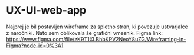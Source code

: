# UX-UI-web-app
Najprej je bil postavljen wireframe za spletno stran, ki povezuje ustvarjalce z naročniki. Nato sem oblikovala še grafični vmesnik.
Figma link: https://www.figma.com/file/zK9T1XLBhbKPV2NeoY8uZG/Wireframing-in-Figma?node-id=0%3A1
